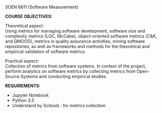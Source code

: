 SOEN 6611 (Software Measurement)

**COURSE OBJECTIVES:**

Theoretical aspect:<br>
Using metrics for managing software development, software size and complexity metrics (LOC, McCabe), 
object-oriented software metrics (C&K, and QMOOD), metrics in quality assurance activities, 
mining software repositories, as well as frameworks and methods for the theoretical and empirical 
validation of software metrics.

Practical aspect:<br>
Collection of metrics from software systems. In context of the project, perform analytics on software 
metrics by collecting metrics from Open-Source Systems and conducting empirical studies.








**REQUIREMENTS:**

- Jupyter Notebook
- Python 3.5
- Understand by Scitools : for metrics collection

